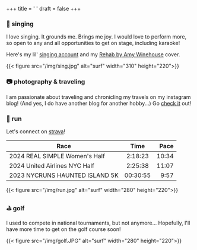 +++
title = ' '
draft = false
+++

### :microphone: singing 

I love singing. It grounds me. Brings me joy. 
I would love to perform more, so  open to any and all opportunities to get on stage, including karaoke! 

Here's my lil' [singing account](https://www.instagram.com/esin.sings/?locale=es_ES) and my [Rehab by Amy Winehouse](https://www.youtube.com/watch?v=ZIgMi3gKQfA) cover. 

{{< figure src="/img/sing.jpg" alt="surf" width="310" height="220">}}

### :camera: photography & traveling 


I am passionate about traveling and chronicling my travels on my instagram blog! 
(And yes, I do have another blog for another hobby...)
Go [check it](https://www.instagram.com/esingogus_camera) out! 


### :runner: run 

Let's connect on [strava](https://www.strava.com/athletes/82782920)!


| Race     |      Time     |  Pace |
|----------|:-------------:|------:|
| 2024 REAL SIMPLE Women's Half  |  2:18:23  | 10:34  |
| 2024 United Airlines NYC Half |    2:25:38   |   11:07 |
| 2023 NYCRUNS HAUNTED ISLAND 5K  | 00:30:55 |   9:57  |


 {{< figure src="/img/run.jpg" alt="surf" width="280" height="220">}}

###  :golf: golf

I used to compete in national tournaments, but not anymore...
Hopefully, I'll have more time to get on the golf course soon!
 
 {{< figure src="/img/golf.JPG" alt="surf" width="280" height="220">}}
